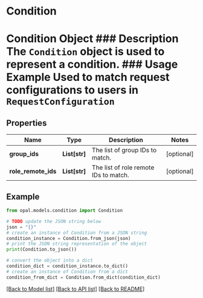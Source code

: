 # Condition

# Condition Object ### Description The `Condition` object is used to represent a condition.  ### Usage Example Used to match request configurations to users in `RequestConfiguration`

## Properties

Name | Type | Description | Notes
------------ | ------------- | ------------- | -------------
**group_ids** | **List[str]** | The list of group IDs to match. | [optional] 
**role_remote_ids** | **List[str]** | The list of role remote IDs to match. | [optional] 

## Example

```python
from opal.models.condition import Condition

# TODO update the JSON string below
json = "{}"
# create an instance of Condition from a JSON string
condition_instance = Condition.from_json(json)
# print the JSON string representation of the object
print(Condition.to_json())

# convert the object into a dict
condition_dict = condition_instance.to_dict()
# create an instance of Condition from a dict
condition_from_dict = Condition.from_dict(condition_dict)
```
[[Back to Model list]](../README.md#documentation-for-models) [[Back to API list]](../README.md#documentation-for-api-endpoints) [[Back to README]](../README.md)


